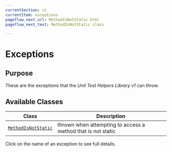 ```yaml
---
currentSection: v1
currentItem: exceptions
pageflow_next_url: MethodIsNotStatic.html
pageflow_next_text: MethodIsNotStatic class

---
```


# Exceptions

## Purpose

These are the exceptions that the _Unit Test Helpers Library v1_ can throw.

## Available Classes

Class | Description
------|------------
[`MethodIsNotStatic`](MethodIsNotStatic.html) | thrown when attempting to access a method that is not static

Click on the name of an exception to see full details.
